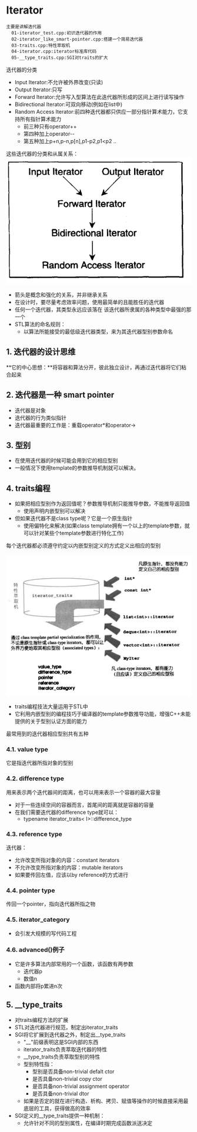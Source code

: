 # Iterator

```txt
主要是讲解迭代器
  01-iterator_test.cpp:初识迭代器的作用
  02-iterator_like_smart-pointer.cpp:搭建一个简易迭代器
  03-traits.cpp:特性萃取机
  04-iterator.cpp:iterator标准库代码
  05-__type_traits.cpp:SGI对traits的扩大
```

迭代器的分类

- Input Iterator:不允许被外界改变(只读)
- Output Iterator:只写
- Forward Iterator:允许写入型算法在此迭代器所形成的区间上进行读写操作
- Bidirectional Iterator:可双向移动(例如在list中)
- Random Access Iterator:前四种迭代器都只供应一部分指针算术能力，它支持所有指针算术能力
  - 前三种只有operator++
  - 第四种加上operator--
  - 第五种加上p+n,p-n,p[n],p1-p2,p1<p2 ..

这些迭代器的分类和从属关系：
![iterator](MD/assert/0-iterator.png)

- 箭头是概念和强化的关系，并非继承关系
- 在设计时，要尽量考虑效率问题，使用最简单的且能胜任的迭代器
- 任何一个迭代器，其类型永远应该落在 该迭代器所隶属的各种类型中最强的那一个
- STL算法的命名规则：
  - 以算法所能接受的最低级迭代器类型，来为其迭代器型别参数命名

## 1. 迭代器的设计思维

**它的中心思想：**将容器和算法分开，彼此独立设计，再通过迭代器将它们粘合起来

## 2. 迭代器是一种 smart pointer

- 迭代器是对象
- 迭代器的行为类似指针
- 迭代器最重要的工作是：重载operator*和operator->

## 3. 型别

- 在使用迭代器的时候可能会用到它的相应型别
- 一般情况下使用template的参数推导机制就可以解决。

## 4. traits编程

- 如果把相应型别作为返回值呢？参数推导机制只能推导参数，不能推导返回值
  - 使用声明内嵌型别可以解决
- 但如果迭代器不是class type呢？它是一个原生指针
  - 使用偏特化来解决(如果class template拥有一个以上的template参数，就可以针对某些个template参数进行特化工作)

每个迭代器都必须遵守约定以内嵌型别定义的方式定义出相应的型别

![traits](MD/assert/4-traits.png)

- traits编程技法大量运用于STL中
- 它利用内嵌型别的编程技巧于编译器的template参数推导功能，增强C++未能提供的关于型别认证方面的能力

最常用到的迭代器相应型别共有五种

### 4.1. value type

它是指迭代器所指对象的型别

### 4.2. difference type

用来表示两个迭代器间的距离，也可以用来表示一个容器的最大容量

- 对于一些连续空间的容器而言，首尾间的距离就是容器的容量
- 在我们需要迭代器的difference type就可以：
  - typename iterator_traits< I>::difference_type

### 4.3. reference type

迭代器：

- 允许改变所指对象的内容：constant iterators
- 不允许改变所指对象的内容：mutable iterators
- 如果要传回左值，应该以by reference的方式进行

### 4.4. pointer type

传回一个pointer，指向迭代器所指之物

### 4.5. iterator_category

- 会引发大规模的写代码工程

### 4.6. advanced()例子

- 它是许多算法内部常用的一个函数，该函数有两参数
  - 迭代器p
  - 数值n
- 函数内部将p累进n次

## 5. __type_traits

- 对traits编程方法的扩展
- STL对迭代器进行规范，制定出iterator_traits
- SGI将它扩展到迭代器之外，制定出__type_traits
  - "__"前缀表明这是SGI内部的东西
  - iterator_traits负责萃取迭代器的特性
  - __type_traits负责萃取型别的特性
  - 型别特性指：
    - 型别是否具备non-trivial defalt ctor
    - 是否具备non-trivial copy ctor
    - 是否具备non-trivial assignment operator
    - 是否具备non-trivial dtor
  - 如果是否定的就在进行构造、析构、拷贝、赋值等操作的时候直接采用最底层的工具，获得做高的效率
- SGI定义的__type_traits提供一种机制：
  - 允许针对不同的型别属性，在编译时期完成函数派送决定
